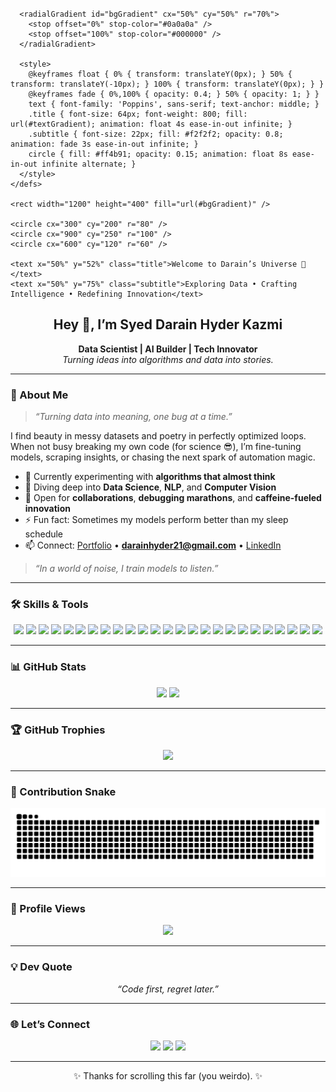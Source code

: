 <p align="center">
  <svg viewBox="0 0 1200 400" xmlns="http://www.w3.org/2000/svg" width="100%" height="400">
    <defs>
      <linearGradient id="textGradient" x1="0%" y1="0%" x2="100%" y2="0%">
        <stop offset="0%" stop-color="#FF4B91">
          <animate attributeName="stop-color" values="#FF4B91;#FF8FAB;#FFD6EC;#FF4B91" dur="6s" repeatCount="indefinite" />
        </stop>
        <stop offset="100%" stop-color="#FFD6EC">
          <animate attributeName="stop-color" values="#FFD6EC;#FF8FAB;#FF4B91;#FFD6EC" dur="6s" repeatCount="indefinite" />
        </stop>
      </linearGradient>

      <radialGradient id="bgGradient" cx="50%" cy="50%" r="70%">
        <stop offset="0%" stop-color="#0a0a0a" />
        <stop offset="100%" stop-color="#000000" />
      </radialGradient>

      <style>
        @keyframes float { 0% { transform: translateY(0px); } 50% { transform: translateY(-10px); } 100% { transform: translateY(0px); } }
        @keyframes fade { 0%,100% { opacity: 0.4; } 50% { opacity: 1; } }
        text { font-family: 'Poppins', sans-serif; text-anchor: middle; }
        .title { font-size: 64px; font-weight: 800; fill: url(#textGradient); animation: float 4s ease-in-out infinite; }
        .subtitle { font-size: 22px; fill: #f2f2f2; opacity: 0.8; animation: fade 3s ease-in-out infinite; }
        circle { fill: #ff4b91; opacity: 0.15; animation: float 8s ease-in-out infinite alternate; }
      </style>
    </defs>

    <rect width="1200" height="400" fill="url(#bgGradient)" />

    <circle cx="300" cy="200" r="80" />
    <circle cx="900" cy="250" r="100" />
    <circle cx="600" cy="120" r="60" />

    <text x="50%" y="52%" class="title">Welcome to Darain’s Universe 🌌</text>
    <text x="50%" y="75%" class="subtitle">Exploring Data • Crafting Intelligence • Redefining Innovation</text>
  </svg>
</p>

<h2 align="center">Hey 👋, I’m Syed Darain Hyder Kazmi</h2>
<p align="center">
  <b>Data Scientist | AI Builder | Tech Innovator</b><br>
  <i>Turning ideas into algorithms and data into stories.</i>
</p>

---

### 🌌 About Me  

> *“Turning data into meaning, one bug at a time.”*  

I find beauty in messy datasets and poetry in perfectly optimized loops.  
When not busy breaking my own code (for science 😎), I’m fine-tuning models, scraping insights, or chasing the next spark of automation magic.  

- 🔭 Currently experimenting with **algorithms that almost think**  
- 🌱 Diving deep into **Data Science**, **NLP**, and **Computer Vision**  
- 👯 Open for **collaborations**, **debugging marathons**, and **caffeine-fueled innovation**  
- ⚡ Fun fact: Sometimes my models perform better than my sleep schedule  
- 📫 Connect: [Portfolio](https://darainhyder.netlify.app) • **darainhyder21@gmail.com** • [LinkedIn](https://www.linkedin.com/in/syed-darain-hyder-kazmi)  

> *“In a world of noise, I train models to listen.”*

---

### 🛠️ Skills & Tools  
<p align="center">
<!-- Core & ML -->
<img src="https://img.shields.io/badge/Python-3776AB?style=for-the-badge&logo=python&logoColor=white"/>
<img src="https://img.shields.io/badge/NumPy-013243?style=for-the-badge&logo=numpy&logoColor=white"/>
<img src="https://img.shields.io/badge/Pandas-150458?style=for-the-badge&logo=pandas&logoColor=white"/>
<img src="https://img.shields.io/badge/Scikit--Learn-F7931E?style=for-the-badge&logo=scikit-learn&logoColor=white"/>
<img src="https://img.shields.io/badge/TensorFlow-FF6F00?style=for-the-badge&logo=tensorflow&logoColor=white"/>
<img src="https://img.shields.io/badge/PyTorch-EE4C2C?style=for-the-badge&logo=pytorch&logoColor=white"/>

<!-- Vision & NLP -->
<img src="https://img.shields.io/badge/NLP-FF4088?style=for-the-badge&logo=apache&logoColor=white"/>
<img src="https://img.shields.io/badge/Computer%20Vision-4285F4?style=for-the-badge&logo=opencv&logoColor=white"/>
<img src="https://img.shields.io/badge/Kaggle-20BEFF?style=for-the-badge&logo=kaggle&logoColor=white"/>

<!-- Visualization -->
<img src="https://img.shields.io/badge/Matplotlib-11557C?style=for-the-badge&logo=plotly&logoColor=white"/>
<img src="https://img.shields.io/badge/Seaborn-3792CB?style=for-the-badge&logo=python&logoColor=white"/>
<img src="https://img.shields.io/badge/Power%20BI-F2C811?style=for-the-badge&logo=powerbi&logoColor=black"/>

<!-- Web & Backend -->
<img src="https://img.shields.io/badge/HTML5-E34F26?style=for-the-badge&logo=html5&logoColor=white"/>
<img src="https://img.shields.io/badge/CSS3-1572B6?style=for-the-badge&logo=css3&logoColor=white"/>
<img src="https://img.shields.io/badge/SQL-336791?style=for-the-badge&logo=postgresql&logoColor=white"/>
<img src="https://img.shields.io/badge/FastAPI-009688?style=for-the-badge&logo=fastapi&logoColor=white"/>

<!-- DevOps -->
<img src="https://img.shields.io/badge/Docker-2496ED?style=for-the-badge&logo=docker&logoColor=white"/>
<img src="https://img.shields.io/badge/Git-F05032?style=for-the-badge&logo=git&logoColor=white"/>
<img src="https://img.shields.io/badge/GitHub-181717?style=for-the-badge&logo=github&logoColor=white"/>
<img src="https://img.shields.io/badge/GitLab-FC6D26?style=for-the-badge&logo=gitlab&logoColor=white"/>
<img src="https://img.shields.io/badge/Postman-FF6C37?style=for-the-badge&logo=postman&logoColor=white"/>
<img src="https://img.shields.io/badge/AWS-232F3E?style=for-the-badge&logo=amazonaws&logoColor=white"/>
<img src="https://img.shields.io/badge/Heroku-430098?style=for-the-badge&logo=heroku&logoColor=white"/>

<!-- Design -->
<img src="https://img.shields.io/badge/Figma-F24E1E?style=for-the-badge&logo=figma&logoColor=white"/>
<img src="https://img.shields.io/badge/Canva-00C4CC?style=for-the-badge&logo=canva&logoColor=white"/>
</p>

---

### 📊 GitHub Stats
<p align="center">
<img src="https://github-readme-stats.vercel.app/api?username=DarainHyder&show_icons=true&theme=radical" height="165"/>
<img src="https://github-readme-stats.vercel.app/api/top-langs/?username=DarainHyder&layout=compact&theme=radical" height="165"/>
</p>

---

### 🏆 GitHub Trophies
<p align="center">
<img src="https://github-profile-trophy.vercel.app/?username=DarainHyder&theme=radical&no-frame=false&no-bg=true&margin-w=4"/>
</p>

---

### 🐍 Contribution Snake
![Snake animation](https://raw.githubusercontent.com/DarainHyder/DarainHyder/main/output/github-contribution-grid-snake.svg)

---

### 👀 Profile Views
<p align="center">
<img src="https://komarev.com/ghpvc/?username=DarainHyder&style=for-the-badge&color=F75C7E"/>
</p>

---

### 💡 Dev Quote
<p align="center"><i>“Code first, regret later.”</i></p>

---

### 🌐 Let’s Connect
<p align="center">
<a href="https://www.linkedin.com/in/syed-darain-hyder-kazmi"><img src="https://img.shields.io/badge/LinkedIn-0077B5?style=for-the-badge&logo=linkedin&logoColor=white"/></a>
<a href="mailto:darainhyder21@gmail.com"><img src="https://img.shields.io/badge/Email-D14836?style=for-the-badge&logo=gmail&logoColor=white"/></a>
<a href="https://www.instagram.com/sawab_e_darain?igsh=ZmpvM3EzMnNxc2Jy"><img src="https://img.shields.io/badge/Instagram-E4405F?style=for-the-badge&logo=instagram&logoColor=white"/></a>
</p>

---

<p align="center">✨ Thanks for scrolling this far (you weirdo). ✨</p>
